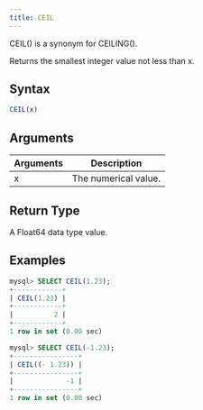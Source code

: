 ```yaml
---
title: CEIL
---
```


CEIL() is a synonym for CEILING().

Returns the smallest integer value not less than x.

## Syntax

```sql
CEIL(x)
```

## Arguments

| Arguments   | Description |
| ----------- | ----------- |
| x | The numerical value. |

## Return Type

A Float64 data type value.


## Examples

```sql
mysql> SELECT CEIL(1.23);
+------------+
| CEIL(1.23) |
+------------+
|          2 |
+------------+
1 row in set (0.00 sec)

mysql> SELECT CEIL(-1.23);
+----------------+
| CEIL((- 1.23)) |
+----------------+
|             -1 |
+----------------+
1 row in set (0.00 sec)
```
